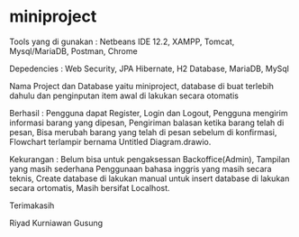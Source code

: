 # miniproject

Tools yang di gunakan : 
Netbeans IDE 12.2,
XAMPP,
Tomcat,
Mysql/MariaDB,
Postman,
Chrome

Depedencies : 
Web Security,
JPA Hibernate,
H2 Database,
MariaDB,
MySql

Nama Project dan Database yaitu miniproject, database di buat terlebih dahulu dan penginputan item awal di lakukan secara otomatis

Berhasil : 
Pengguna dapat Register, 
Login dan Logout,
Pengguna mengirim informasi barang yang dipesan,
Pengiriman balasan ketika barang telah di pesan,
Bisa merubah barang yang telah di pesan sebelum di konfirmasi,
Flowchart terlampir bernama Untitled Diagram.drawio.

Kekurangan : 
Belum bisa untuk pengaksessan Backoffice(Admin), 
Tampilan yang masih sederhana Penggunaan bahasa inggris yang masih secara teknis,
Create database di lakukan manual untuk insert database di lakukan secara ortomatis,
Masih bersifat Localhost.

Terimakasih

Riyad Kurniawan Gusung

